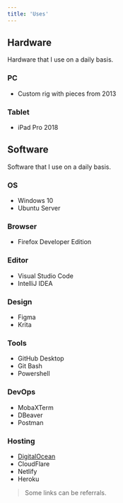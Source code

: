 ```yaml
---
title: 'Uses'
---
```


## Hardware

Hardware that I use on a daily basis.

### PC

- Custom rig with pieces from 2013

### Tablet

- iPad Pro 2018

## Software

Software that I use on a daily basis.

### OS

- Windows 10
- Ubuntu Server

### Browser

- Firefox Developer Edition

### Editor

- Visual Studio Code
- IntelliJ IDEA

### Design

- Figma
- Krita

### Tools

- GitHub Desktop
- Git Bash
- Powershell

### DevOps

- MobaXTerm
- DBeaver
- Postman

### Hosting

- [DigitalOcean](https://m.do.co/c/89d935019679)
- CloudFlare
- Netlify
- Heroku

> Some links can be referrals.
